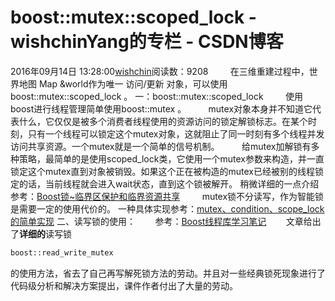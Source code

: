 # boost::mutex::scoped_lock - wishchinYang的专栏 - CSDN博客
2016年09月14日 13:28:00[wishchin](https://me.csdn.net/wishchin)阅读数：9208
        在三维重建过程中，世界地图 Map &world作为唯一 访问/更新 对象，可以使用boost::mutex::scoped_lock 。
一：boost::mutex::scoped_lock
        使用boost进行线程管理简单使用boost::mutex 。
        mutex对象本身并不知道它代表什么，它仅仅是被多个消费者线程使用的资源访问的锁定解锁标志。在某个时刻，只有一个线程可以锁定这个mutex对象，这就阻止了同一时刻有多个线程并发访问共享资源。一个mutex就是一个简单的信号机制。
        给mutex加解锁有多种策略，最简单的是使用scoped_lock类，它使用一个mutex参数来构造，并一直锁定这个mutex直到对象被销毁。如果这个正在被构造的mutex已经被别的线程锁定的话，当前线程就会进入wait状态，直到这个锁被解开。
稍微详细的一点介绍参考：[Boost锁~临界区保护和临界资源共享](http://blog.csdn.net/wishchin/article/details/12884387)
        mutex锁不分读写，作为智能锁是需要一定的使用代价的。
一种具体实现参考：[mutex、condition、scope_lock的简单实现](http://www.oschina.net/code/snippet_54334_1856)
二、读写锁的使用：
       参考：[Boost线程库学习笔记](http://www.cnblogs.com/younes/archive/2010/06/06/1752745.html)
       文章给出了**详细的**读写锁
```cpp
boost::read_write_mutex
```
的使用方法，省去了自己再写解死锁方法的劳动。并且对一些经典锁死现象进行了代码级分析和解决方案提出，课件作者付出了大量的劳动。

